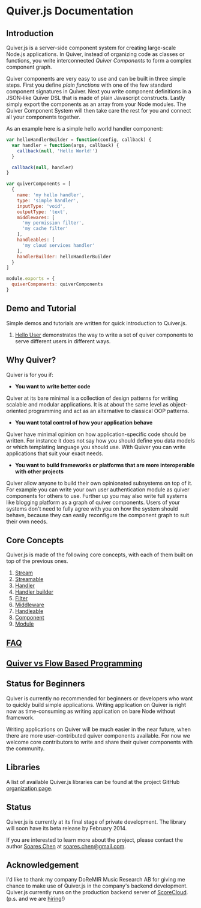 
Quiver.js Documentation
=======================

## Introduction

Quiver.js is a server-side component system for creating large-scale Node.js applications. In Quiver, instead of organizing code as classes or functions, you write interconnected _Quiver Components_ to form a complex component graph.

Quiver components are very easy to use and can be built in three simple steps. First you define _plain functions_ with one of the few standard component signatures in Quiver. Next you write component definitions in a JSON-like Quiver DSL that is made of plain Javascript constructs. Lastly simply export the components as an array from your Node modules. The Quiver Component System will then take care the rest for you and connect all your components together.

As an example here is a simple hello world handler component:

```javascript
var helloHandlerBuilder = function(config, callback) {
  var handler = function(args, callback) {
    callback(null, 'Hello World!')
  }

  callback(null, handler)
}

var quiverComponents = [
  {
    name: 'my hello handler',
    type: 'simple handler',
    inputType: 'void',
    outputType: 'text',
    middlewares: [
      'my permission filter',
      'my cache filter'
    ],
    handleables: [
      'my cloud services handler'
    ],
    handlerBuilder: helloHandlerBuilder
  }
]

module.exports = {
  quiverComponents: quiverComponents
}
```

## Demo and Tutorial

Simple demos and tutorials are written for quick introduction to Quiver.js.

  1. [Hello User](https://github.com/quiverjs/demo/tree/master/01-hello-user) demonstrates the way to write a set of quiver components to serve different users in different ways.


## Why Quiver?

Quiver is for you if:

  - **You want to write better code**

  Quiver at its bare minimal is a collection of design patterns for writing scalable and modular applications. It is at about the same level as object-oriented programming and act as an alternative to classical OOP patterns. 


  - **You want total control of how your application behave**
  
  Quiver have minimal opinion on how application-specific code should be written. For instance it does not say how you should define you data models or which templating language you should use. With Quiver you can write applications that suit your exact needs.


  - **You want to build frameworks or platforms that are more interoperable with other projects**

  Quiver allow anyone to build their own opinionated subsystems on top of it. For example you can write your own user authentication module as quiver components for others to use. Further up you may also write full systems like blogging platform as a graph of quiver components. Users of your systems don't need to fully agree with you on how the system should behave, because they can easily reconfigure the component graph to suit their own needs.


## Core Concepts

Quiver.js is made of the following core concepts, with each of them built on top of the previous ones.

  1. [Stream](core/01-stream.md)
  2. [Streamable](core/02-streamable.md)
  3. [Handler](core/03-handler.md)
  4. [Handler builder](core/04-handler-builder.md)
  5. [Filter](core/05-filter.md)
  6. [Middleware](core/06-middleware.md)
  7. [Handleable](core/07-handleable.md)
  8. [Component](core/08-component.md)
  9. [Module](core/09-module.md)


## [FAQ](FAQ.md)


## [Quiver vs Flow Based Programming](FBP.md)


## Status for Beginners

Quiver is currently no recommended for beginners or developers who want to quickly build simple applications. Writing application on Quiver is right now as time-consuming as writing application on bare Node without framework.

Writing applications on Quiver will be much easier in the near future, when there are more user-contributed quiver components available. For now we welcome core contributors to write and share their quiver components with the community.


## Libraries

A list of available Quiver.js libraries can be found at the project GitHub [organization page](https://github.com/quiverjs).


## Status

Quiver.js is currently at its final stage of private development. The library will soon have its beta release by February 2014.

If you are interested to learn more about the project, please contact the author [Soares Chen](https://github.com/soareschen) at soares.chen@gmail.com.


## Acknowledgement

I'd like to thank my company DoReMIR Music Research AB for giving me chance to make use of Quiver.js in the company's backend development. Quiver.js currently runs on the production backend server of [ScoreCloud](http://scorecloud.com/). (p.s. and we are [hiring](http://scorecloud.com/jobs/#backenddev)!)